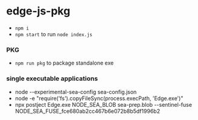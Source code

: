 
# edge-js-pkg

- `npm i`
- `npm start` to run `node index.js`


### PKG
- `npm run pkg` to package standalone exe

### single executable applications
- node --experimental-sea-config sea-config.json 
- node -e "require('fs').copyFileSync(process.execPath, 'Edge.exe')" 
- npx postject Edge.exe NODE_SEA_BLOB sea-prep.blob --sentinel-fuse NODE_SEA_FUSE_fce680ab2cc467b6e072b8b5df1996b2 


